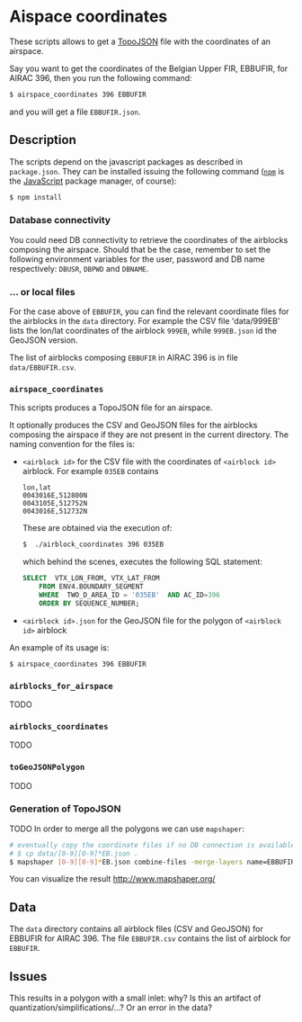 # Aispace coordinates #
These scripts allows to get a [TopoJSON](http://en.wikipedia.org/wiki/GeoJSON#TopoJSON) file with the coordinates of an airspace.

Say you want to get the coordinates of the Belgian Upper FIR, EBBUFIR, for AIRAC 396, then you run the following command:

```bash
$ airspace_coordinates 396 EBBUFIR
```

and you will get a file `EBBUFIR.json`.

## Description ##
The scripts depend on the javascript packages as described in `package.json`. They can be installed issuing the following command ([`npm`](https://www.npmjs.com/) is the [JavaScript](http://en.wikipedia.org/wiki/JavaScript) package manager, of course):
```bash
$ npm install
```

### Database connectivity ###
You could need DB connectivity to retrieve the coordinates of the airblocks composing the airspace. Should that be the case, remember to set the following environment variables for the user, password and DB name respectively: `DBUSR`, `DBPWD` and `DBNAME`.

### ... or local files ###
For the case above of `EBBUFIR`, you can find the relevant coordinate files for the airblocks in the `data` directory.
For example the CSV file  'data/999EB' lists the lon/lat coordinates of the airblock `999EB`, while `999EB.json` id the GeoJSON version.

The list of airblocks composing `EBBUFIR` in AIRAC 396 is in file `data/EBBUFIR.csv`.


### `airspace_coordinates` ###
This scripts produces a TopoJSON file for an airspace.

It optionally produces the CSV and GeoJSON files for the airblocks composing the airspace if they are not present in the current directory. The naming convention for the files is:

* `<airblock id>` for the CSV file with the coordinates of `<airblock id>` airblock.
  For example `035EB` contains

  ```
  lon,lat
  0043016E,512800N
  0043105E,512752N
  0043016E,512732N
  ```

  These are obtained via the execution of:

  ```bash
  $  ./airblock_coordinates 396 035EB
  ```

  which behind the scenes, executes the following SQL statement:

  ```sql
  SELECT  VTX_LON_FROM, VTX_LAT_FROM
      FROM ENV4.BOUNDARY_SEGMENT
      WHERE  TWO_D_AREA_ID = '035EB'  AND AC_ID=396
      ORDER BY SEQUENCE_NUMBER;
  ```


* `<airblock id>.json` for the GeoJSON file for the polygon of `<airblock id>` airblock


An example of its usage is:

```bash
$ airspace_coordinates 396 EBBUFIR
```


### `airblocks_for_airspace` ###
TODO

### `airblocks_coordinates` ###
TODO

### `toGeoJSONPolygon` ###
TODO


### Generation of TopoJSON ###
TODO
In order to merge all the polygons we can use `mapshaper`:

```bash
# eventually copy the coordinate files if no DB connection is available...
# $ cp data/[0-9][0-9]*EB.json .
$ mapshaper [0-9][0-9]*EB.json combine-files -merge-layers name=EBBUFIR -dissolve -o EBBUFIR.json format=topojson
```

You can visualize the result http://www.mapshaper.org/

## Data ##
The `data` directory contains all airblock files (CSV and GeoJSON) for EBBUFIR for AIRAC 396.
The file `EBBUFIR.csv` contains the list of airblock for `EBBUFIR`.

## Issues ##
This results in a polygon with a small inlet: why? Is this an artifact of quantization/simplifications/...?
Or an error in the data?